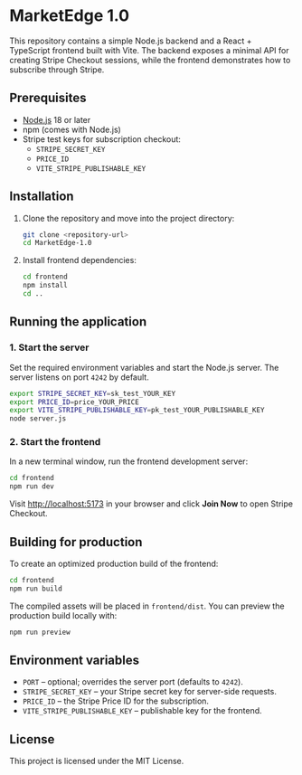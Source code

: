 # MarketEdge 1.0

This repository contains a simple Node.js backend and a React + TypeScript frontend built with Vite. The backend exposes a minimal API for creating Stripe Checkout sessions, while the frontend demonstrates how to subscribe through Stripe.

## Prerequisites

- [Node.js](https://nodejs.org/) 18 or later
- npm (comes with Node.js)
- Stripe test keys for subscription checkout:
  - `STRIPE_SECRET_KEY`
  - `PRICE_ID`
  - `VITE_STRIPE_PUBLISHABLE_KEY`

## Installation

1. Clone the repository and move into the project directory:
   ```bash
   git clone <repository-url>
   cd MarketEdge-1.0
   ```
2. Install frontend dependencies:
   ```bash
   cd frontend
   npm install
   cd ..
   ```

## Running the application

### 1. Start the server

Set the required environment variables and start the Node.js server. The server listens on port `4242` by default.

```bash
export STRIPE_SECRET_KEY=sk_test_YOUR_KEY
export PRICE_ID=price_YOUR_PRICE
export VITE_STRIPE_PUBLISHABLE_KEY=pk_test_YOUR_PUBLISHABLE_KEY
node server.js
```

### 2. Start the frontend

In a new terminal window, run the frontend development server:

```bash
cd frontend
npm run dev
```

Visit <http://localhost:5173> in your browser and click **Join Now** to open Stripe Checkout.

## Building for production

To create an optimized production build of the frontend:

```bash
cd frontend
npm run build
```

The compiled assets will be placed in `frontend/dist`. You can preview the production build locally with:

```bash
npm run preview
```

## Environment variables

- `PORT` – optional; overrides the server port (defaults to `4242`).
- `STRIPE_SECRET_KEY` – your Stripe secret key for server-side requests.
- `PRICE_ID` – the Stripe Price ID for the subscription.
- `VITE_STRIPE_PUBLISHABLE_KEY` – publishable key for the frontend.

## License

This project is licensed under the MIT License.

